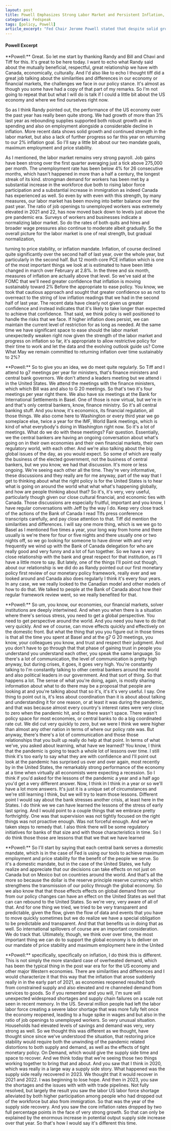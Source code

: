 ```yaml
---
layout: post
title: Powell Emphasizes Strong Labor Market and Persistent Inflation, Indicating Continued Restrictive Policy
categories: Fedspeak
tags: [policy, Powell]
article_excerpt: "Fed Chair Jerome Powell stated that despite solid growth and a strong labor market, there has been 'a lack of further progress so far this year on returning to our 2% inflation goal,' stating that '12 month core PCE inflation...is estimated to have been little changed in march over February at 2.8%.' Powell emphasized the need for 'greater confidence that inflation is moving sustainably toward 2% Before the appropriate to ease policy.' He added, 'The recent data have clearly not given us greater confidence and instead indicates that it's likely to take longer than expected to achieve that confidence.' Powell maintained a hawkish stance, asserting, 'If higher inflation does persist, we can maintain the current level of restriction for as long as needed.' While acknowledging the supply-side recovery in 2023, Powell reiterated the Fed's commitment to returning inflation to 2%, suggesting continued restrictive monetary policy in the near term."
---
```


#### Powell Excerpt

<p><span class="neutral">**Powell:** Great.</span> <span class="neutral">So let me start by thanking Randy and Bill and Chavi and Tiff for this.</span> <span class="neutral">It's great to be here today.</span> <span class="neutral">I want to echo what Randy said about the mutually beneficial, respectful, great relationship we have with Canada, economically, culturally.</span> <span class="neutral">And I'd also like to echo I thought tiff did a great job talking about the similarities and differences in our economy or financial markets, the challenges we face in our policy stance.</span> <span class="neutral">It's almost as though you some have had a copy of that part of my remarks.</span> <span class="neutral">So I'm not going to repeat that but what I will do is talk if I could a little bit about the US economy and where we find ourselves right now.</span></p>

<p><span class="neutral">So as I think Randy pointed out, the performance of the US economy over the past year has really been quite strong.</span> <span class="neutral">We had growth of more than 3% last year as rebounding supplies supported both robust growth and in spending and also on employment alongside a considerable decline in inflation.</span> <span class="hawkish bold">More recent data shows solid growth and continued strength in the labor market, but also a lack of further progress so far this year on returning to our 2% inflation goal.</span> <span class="neutral">So I'll say a little bit about our two mandate goals, maximum employment and price stability.</span></p>

<p><span class="hawkish bold">As I mentioned, the labor market remains very strong payroll.</span> <span class="hawkish bold">Job gains have been strong over the first quarter averaging just a tick above 275,000 per month.</span> <span class="hawkish bold">The unemployment rate has been below 4% for 26 consecutive months, which hasn't happened in more than a half a century, the longest streak of its kind.</span> <span class="neutral">strongman demand for workers has been met by a substantial increase in the workforce due both to rising labor force participation and a substantial increase in immigration as indeed Canada has experienced as well.</span> <span class="dovish bold">So even by with even with this strength, by many measures, our labor market has been moving into better balance over the past year.</span> <span class="dovish bold">The ratio of job openings to unemployed workers was extremely elevated in 2021 and 22, has now moved back down to levels just above the pre pandemic era.</span> <span class="dovish">Surveys of workers and businesses indicate a normalizing labor market.</span> <span class="dovish">So do the rates of both quits and hires and broader wage pressures also continue to moderate albeit gradually.</span> <span class="dovish">So the overall picture for the labor market is one of real strength, but gradual normalization,</span></p>

<p><span class="neutral">turning to price stability, or inflation mandate.</span> <span class="dovish">Inflation, of course declined quite significantly over the second half of last year, over the whole year, but particularly in the second half.</span> <span class="hawkish bold">But 12 month core PCE inflation which is one of the most important things we look at is estimated to have been little changed in march over February at 2.8%.</span> <span class="hawkish bold">In the three and six month, measures of inflation are actually above that level.</span> <span class="hawkish bold">So we've said at the FOMC that we'll need greater confidence that inflation is moving sustainably toward 2% Before the appropriate to ease policy.</span> <span class="hawkish">You know, we took that cautious approach and sought that greater confidence so as not to overreact to the string of low inflation readings that we had in the second half of last year.</span> <span class="hawkish bold">The recent data have clearly not given us greater confidence and instead indicates that it's likely to take longer than expected to achieve that confidence.</span> <span class="neutral bold">That said, we think policy is well positioned to handle the risks that we face.</span> <span class="hawkish bold">If higher inflation does persist, we can maintain the current level of restriction for as long as needed.</span> <span class="neutral bold">At the same time we have significant space to ease should the labor market unexpectedly weaken right now given the strength of the labor market and progress on inflation so far, it's appropriate to allow restrictive policy for their time to work and let the data and the evolving outlook guide us?</span> <span class="hawkish">Come What May we remain committed to returning inflation over time sustainably to 2%?</span></p>

<p><span class="neutral">**Powell:** So to give you an idea, we do meet quite regularly.</span> <span class="neutral">So Tiff and I attend to g7 meetings per year for ministers, that's finance ministers and central bank governors.</span> <span class="neutral">We don't attend a leaders meeting but we attend i in the United States.</span> <span class="neutral">We attend the meetings with the finance ministers, which which Bill was and also to G 20 meetings.</span> <span class="neutral">So that's two it's four meetings per year right there.</span> <span class="neutral">We also have six meetings at the Bank for International Settlements in Basel.</span> <span class="neutral">One of those is now virtual, but we're in and that's only central bankers, know, finance ministry.</span> <span class="neutral">So it's all central banking stuff.</span> <span class="neutral">And you know, it's economics, its financial regulation, all those things.</span> <span class="neutral">We also come here to Washington or every third year we go someplace else, twice a year for the IMF, World Bank meetings, which is kind of what everybody's doing in Washington right now.</span> <span class="neutral">So it's a lot of meetings.</span> <span class="neutral">What do we do with these meetings?</span> <span class="neutral">Fair question.</span> <span class="neutral">Essentially, we the central bankers are having an ongoing conversation about what's going on in their own economies and their own financial markets, their own regulatory world, with each other.</span> <span class="neutral">And we're also talking about the big global issues of the day, as you would expect.</span> <span class="neutral">So some of which are really the business of the elected government, not the business of central bankers, but we you know, we had that discussion.</span> <span class="neutral">It's more or less ongoing.</span> <span class="neutral">We're seeing each other all the time.</span> <span class="neutral">They're very informative, these discussions and they really are for me anyway, part of the way that I get to thinking about what the right policy is for the United States is to hear what is going on around the world what what what's happening globally, and how are people thinking about that?</span> <span class="neutral">So it's, it's very, very useful, particularly though given our close cultural financial, and economic ties with Canada.</span> <span class="neutral">Those discussions are especially fruitful, important and you know, I have regular conversations with Jeff by the way I do.</span> <span class="neutral">Keep very close track of the actions of the Bank of Canada I read TIfs press conference transcripts carefully, and pay close attention to that.</span> <span class="neutral">Tiff did mention the similarities and differences.</span> <span class="neutral">I will say one more thing, which is we we go to Basel as I mentioned five times a year, your long way from home and there usually is we're there for four or five nights and there usually one or two nights off, so we go looking for someone to have dinner with and very frequently we wind up with the Bank of Canada delegation for who are really good and very funny and a lot of fun together.</span> <span class="neutral">So we have a very close relationship with the bank and great respect for that institution, as I'll have a little more to say.</span> <span class="neutral">But lately, one of the things I'll point out though, about our relationship is we did do as Randy pointed out our first monetary policy first review of our monetary policy framework, really ever and we looked around and Canada also does regularly I think it's every four years.</span> <span class="neutral">In any case, we we really looked to the Canadian model and other models of how to do that.</span> <span class="neutral">We talked to people at the Bank of Canada about how their regular framework review went, so we really benefited for that.</span> </p>

<p><span class="neutral">**Powell:** So um, you know, our economies, our financial markets, solver institutions are deeply intertwined.</span> <span class="neutral">And when you when there is a situation where there's serious stress, you need to get a global perspective.</span> <span class="neutral">You need to get perspective around the world.</span> <span class="neutral">And you need you have to do that very quickly.</span> <span class="neutral">And we of course, can move effects quickly and effectively on the domestic front.</span> <span class="neutral">But what the thing that you you figure out in those times is that all the time you spent at Basel and at the g7 G 20 meetings, you know, your colleagues you know, and trust and respect their judgment.</span> <span class="neutral">And you don't have to go through that that phase of gaining trust in people you understand you understand each other, you speak the same language.</span> <span class="neutral">So there's a lot of communication, the level of communication is pretty high anyway, but during crises, it goes, it goes very high.</span> <span class="neutral">You're constantly talking to I'm constantly talking to other central bankers around the world and also political leaders in our government.</span> <span class="neutral">And that sort of thing.</span> <span class="neutral">So that happens a lot.</span> <span class="neutral">The sense of what you're doing, again, is mostly sharing information about what to do there may be a proposal that people are looking at and you're talking about that so it's, it's it's very useful.</span> <span class="neutral">I say.</span> <span class="neutral">One thing to point out is, it's less about coordination than it is about about talking and understanding it for one reason, or at least it was during the pandemic, and that was because almost every country's interest rates were very close to zero when the pandemic hit, and so there wasn't space.</span> <span class="neutral">There wasn't policy space for most economies, or central banks to do a big coordinated rate cut.</span> <span class="neutral">We did cut very quickly to zero, but we were I think we were higher than almost any other nation in terms of where our policy rate was.</span> <span class="neutral">But anyway, there's there's a lot of communication and those those relationships that you built up really do help at that point.</span> <span class="neutral">In terms of what we've, you asked about learning, what have we learned?</span> <span class="neutral">You know, I think that the pandemic is going to teach a whole lot of lessons over time.</span> <span class="neutral">I still think it's too early to say what they are with confidence and I'll point out look at the pandemic has surprised us over and over again, most recently by in the United States, the remarkably strong performance of the economy at a time when virtually all economists were expecting a recession.</span> <span class="neutral">So I think if you'd asked for the lessons of the pandemic a year and a half ago you'd get a very different answer.</span> <span class="neutral">Now, I think in I think in a year or so we'll have a lot more answers.</span> <span class="neutral">It's just it is a unique set of circumstances and we're still learning I think, but we will try to learn those lessons.</span> <span class="neutral">Different point I would say about the bank stresses another crisis, at least here in the States.</span> <span class="neutral">I do think we we can have learned the lessons of the stress of early last spring.</span> <span class="neutral">And I would point to a couple things that we embrace pretty forthrightly.</span> <span class="neutral">One was that supervision was not tightly focused on the right things was not proactive enough.</span> <span class="neutral">Was not forceful enough.</span> <span class="neutral">And we've taken steps to remedy that.</span> <span class="neutral">I also think there will be some regulatory initiatives for banks of that size and with those characteristics in time.</span> <span class="neutral">So I do think those those are lessons that that we that we have learned</span></p>

<p><span class="neutral">**Powell:** So I'll start by saying that each central bank serves a domestic mandate, which is in the case of Fed is using our tools to achieve maximum employment and price stability for the benefit of the people we serve.</span> <span class="neutral">So it's a domestic mandate, but in the case of the United States, we fully realize and appreciate that our decisions can take effects on not just on Canada but on Mexico but on countries around the world.</span> <span class="neutral">And that's all the more so because the dollar is the reserve principle reserve currency which strengthens the transmission of our policy through the global economy.</span> <span class="neutral">So we also know that that those effects effects on global demand from our from our policy changes can have an effect on the United States as well that can can rebound to the United States.</span> <span class="neutral">So we're very, very aware of all of that.</span> <span class="neutral">And for one thing we tried, we tried to be very transparent and predictable, given the flow, given the flow of data and events that you have to move quickly sometimes but we do realize we have a special obligation to be predictable and transparent.</span> <span class="neutral">And that that benefits us in doing that as well.</span> <span class="neutral">So international spillovers of course are an important consideration.</span> <span class="neutral">We do track that.</span> <span class="neutral">Ultimately, though, we think over over time, the most important thing we can do to support the global economy is to deliver on our mandate of price stability and maximum employment here in the United</span></p>

<p><span class="neutral">**Powell:** specifically, specifically on inflation, I do think this is different.</span> <span class="neutral">This is not simply the more standard case of overheated demand, which has been the typical thing in the post war era for for the US economy and other major Western economies.</span> <span class="neutral">There are similarities and differences and I would characterize it that this way that the inflation that arose suddenly really in in the early part of 2021, as economies reopened resulted both from constrained supply and also elevated and re channeled demand from services to goods.</span> <span class="neutral">So if you remember and you will, I'm sure will unexpected widespread shortages and supply chain failures on a scale not seen in recent memory.</span> <span class="neutral">In the US.</span> <span class="neutral">Several million people had left the labor labor force creating a severe labor shortage that was more fully felt once the economy reopened, leading to a huge spike in wages and but also in the ratio of job openings to unemployed workers.</span> <span class="neutral">So very unusual situation.</span> <span class="neutral">Households had elevated levels of savings and demand was very, very strong as well.</span> <span class="hawkish">So we thought this was different as we thought, have thought since since we've understood the situation, that restoring price stability would require both the unwinding of the pandemic related distortions to both supply and demand, as well as the effects of tight monetary policy.</span> <span class="dovish bold">On Demand, which would give the supply side time and space to recover.</span> <span class="dovish">And we think today that we're seeing those two things working together to bring that and about.</span> <span class="dovish">And you saw that I think in 2020, which was really in a large way a supply side story.</span> <span class="dovish">What happened was the supply side really recovered in 2023.</span> <span class="neutral">We thought that it would recover in 2021 and 2022.</span> <span class="neutral">I was beginning to lose hope.</span> <span class="dovish">And then in 2023, you saw the shortages and the issues with with with trade pipelines.</span> <span class="dovish">Not fully resolved, but largely the result you saw the labor US labor force shortage alleviated by both higher participation among people who had dropped out of the workforce but also from immigration.</span> <span class="dovish">So that was the year of the supply side recovery.</span> <span class="dovish">And you saw the core inflation rates dropped by two full percentage points in the face of very strong growth.</span> <span class="dovish">So that can only be explained by the enormous increase in potential output supply side increase over that year.</span> <span class="neutral">So that's how I would say it's different this time.</span></p>
